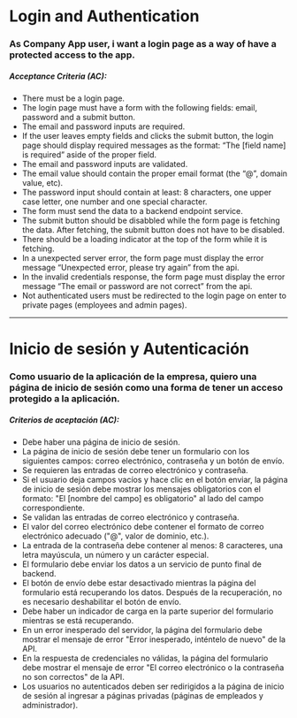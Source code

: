 # Login and Authentication

### As Company App user, i want a login page as a way of have a protected access to the app.

##### Acceptance Criteria (AC):

- There must be a login page.
- The login page must have a form with the following fields: email, password and
  a submit button.
- The email and password inputs are required.
- If the user leaves empty fields and clicks the submit button, the login page
  should display required messages as the format: “The [field name] is required”
  aside of the proper field.
- The email and password inputs are validated.
- The email value should contain the proper email format (the “@”, domain value,
  etc).
- The password input should contain at least: 8 characters, one upper case
  letter, one number and one special character.
- The form must send the data to a backend endpoint service.
- The submit button should be disabbled while the form page is fetching the
  data. After fetching, the submit button does not have to be disabled.
- There should be a loading indicator at the top of the form while it is
  fetching.
- In a unexpected server error, the form page must display the error message
  “Unexpected error, please try again” from the api.
- In the invalid credentials response, the form page must display the error
  message “The email or password are not correct” from the api.
- Not authenticated users must be redirected to the login page on enter to
  private pages (employees and admin pages).

---

# Inicio de sesión y Autenticación

### Como usuario de la aplicación de la empresa, quiero una página de inicio de sesión como una forma de tener un acceso protegido a la aplicación.

##### Criterios de aceptación (AC):

- Debe haber una página de inicio de sesión.
- La página de inicio de sesión debe tener un formulario con los siguientes
  campos: correo electrónico, contraseña y un botón de envío.
- Se requieren las entradas de correo electrónico y contraseña.
- Si el usuario deja campos vacíos y hace clic en el botón enviar, la página de
  inicio de sesión debe mostrar los mensajes obligatorios con el formato: "El
  [nombre del campo] es obligatorio" al lado del campo correspondiente.
- Se validan las entradas de correo electrónico y contraseña.
- El valor del correo electrónico debe contener el formato de correo electrónico
  adecuado ("@", valor de dominio, etc.).
- La entrada de la contraseña debe contener al menos: 8 caracteres, una letra
  mayúscula, un número y un carácter especial.
- El formulario debe enviar los datos a un servicio de punto final de backend.
- El botón de envío debe estar desactivado mientras la página del formulario
  está recuperando los datos. Después de la recuperación, no es necesario
  deshabilitar el botón de envío.
- Debe haber un indicador de carga en la parte superior del formulario mientras
  se está recuperando.
- En un error inesperado del servidor, la página del formulario debe mostrar el
  mensaje de error "Error inesperado, inténtelo de nuevo" de la API.
- En la respuesta de credenciales no válidas, la página del formulario debe
  mostrar el mensaje de error "El correo electrónico o la contraseña no son
  correctos" de la API.
- Los usuarios no autenticados deben ser redirigidos a la página de inicio de
  sesión al ingresar a páginas privadas (páginas de empleados y administrador).

